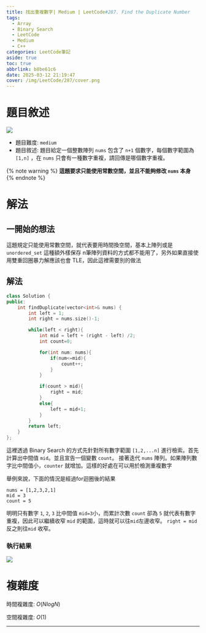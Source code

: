 ```yaml
---
title: 找出重複數字| Medium | LeetCode#287. Find the Duplicate Number
tags:
  - Array
  - Binary Search
  - LeetCode
  - Medium
  - C++
categories: LeetCode筆記
aside: true
toc: true
abbrlink: b8be61c6
date: 2025-03-12 21:19:47
cover: /img/LeetCode/287/cover.png
---
```


# 題目敘述

![](/img/LeetCode/287/question.jpeg)


- 題目難度: `medium`
- 題目敘述: 題目給定一個整數陣列 `nums` 包含了 `n+1` 個數字，每個數字範圍為 `[1,n]` ，在 `nums` 只會有一種數字重複，請回傳是哪個數字重複。


{% note  warning %}
**這題要求只能使用常數空間，並且不能夠修改 `nums` 本身**
{% endnote %}

# 解法

## 一開始的想法

這題規定只能使用常數空間，就代表要用時間換空間，基本上陣列或是 `unordered_set` 這種額外樣保存 n筆陣列資料的方式都不能用了，另外如果直接使用雙重回圈暴力解應該也會 TLE，因此這裡需要別的做法

## 解法

```c++
class Solution {
public:
    int findDuplicate(vector<int>& nums) {
        int left = 1;
        int right = nums.size()-1;

        while(left < right){
            int mid = left + (right - left) /2;
            int count=0;

            for(int num: nums){
                if(num<=mid){
                    count++;
                }
            }

            if(count > mid){
                right = mid;
            }
            else{
                left = mid+1;
            }
        }
        return left;
    }
};
```

這裡透過 Binary Search 的方式先針對所有數字範圍 `[1,2,...n]` 進行檢索。首先計算出中間值 `mid`。並且宣告一個變數 `count`。 接著迭代 `nums` 陣列。如果陣列數字比中間值小，`counter` 就增加。這樣的好處在可以用於檢測重複數字

舉例來說，下面的情況是經過for迴圈後的結果
```
nums = [1,2,3,2,1]
mid = 3
count = 5 
```

明明只有數字 `1`, `2`, `3` 比中間值 `mid=3`小，而累計次數 `count` 卻為 `5` 就代表有數字重複，因此可以繼續收窄 `mid` 的範圍，這時就可以往`mid`左邊收窄。 `right = mid` 反之則往`mid` 收窄。

### 執行結果

![](/img/LeetCode/287/result.jpeg)


# 複雜度

時間複雜度: $O(NlogN)$


空間複雜度: $O(1)$

---
